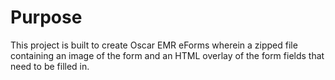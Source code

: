 # Purpose
This project is built to create Oscar EMR eForms wherein a zipped file containing an image of the form and an HTML overlay of the form fields that need to be filled in. 